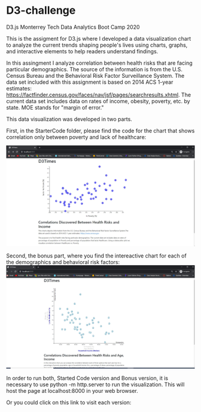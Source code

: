 # D3-challenge
D3.js Monterrey Tech Data Analytics Boot Camp 2020

This is the assigment for D3.js where I developed a data visualization chart to analyze the current trends shaping people's lives using  charts, graphs, and interactive elements to help readers understand findings.

In this assingment I analyze correlation between health risks that are facing particular demographics. The source of the information is from the U.S. Census Bureau and the Behavioral Risk Factor Surveillance System.
The data set included with this assignment is based on 2014 ACS 1-year estimates: https://factfinder.census.gov/faces/nav/jsf/pages/searchresults.xhtml. The current data set includes data on rates of income, obesity, poverty, etc. by state. MOE stands for "margin of error."

This data visualization was developed in two parts.  

First, in the StarterCode folder, please find the code for the chart that shows correlation only between poverty and lack of healthcare:  

![alt text](https://github.com/ltorresfdz/D3-challenge/blob/main/StarterCode/Capture.JPG "print screen first part")


  
Second, the bonus part, where you find the intereactive chart for each of the demographics and behavioral risk factors:  
![alt text](https://github.com/ltorresfdz/D3-challenge/blob/main/Bonus/Capture.JPG "print screen bonus part")

In order to run both, Started Code version and Bonus version, it is necessary to use python -m http.server to run the visualization. This will host the page at localhost:8000 in your web browser.

Or you could click on this link to visit each version:

